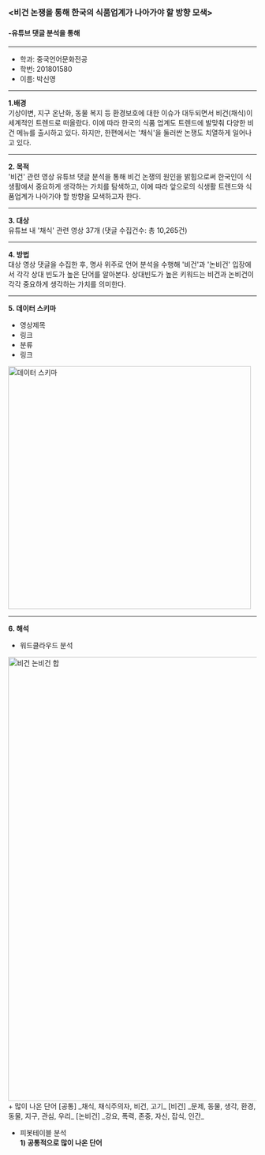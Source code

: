 ### <비건 논쟁을 통해 한국의 식품업계가 나아가야 할 방향 모색>
#### -유튜브 댓글 분석을 통해
---
+ 학과: 중국언어문화전공
+ 학번: 201801580
+ 이름: 박신영
---
**1.배경**  
기상이변, 지구 온난화, 동물 복지 등 환경보호에 대한 이슈가 대두되면서 비건(채식)이 세계적인 트렌드로 떠올랐다. 이에 따라 한국의 식품 업계도 트렌드에 발맞춰 다양한 비건 메뉴를 출시하고 있다. 하지만, 한편에서는 '채식'을 둘러싼 논쟁도 치열하게 일어나고 있다.
***
**2. 목적**  
'비건' 관련 영상 유튜브 댓글 분석을 통해 비건 논쟁의 원인을 밝힘으로써 한국인이 식생활에서 중요하게 생각하는 가치를 탐색하고, 이에 따라 앞으로의 식생활 트렌드와 식품업계가 나아가야 할 방향을 모색하고자 한다.
***
**3. 대상**  
유튜브 내 '채식' 관련 영상 37개 (댓글 수집건수: 총 10,265건)
***
**4. 방법**  
대상 영상 댓글을 수집한 후, 명사 위주로 언어 분석을 수행해 '비건'과 '논비건' 입장에서 각각 상대 빈도가 높은 단어를 알아본다. 상대빈도가 높은 키워드는 비건과 논비건이 각각 중요하게 생각하는 가치를 의미한다.
***
**5. 데이터 스키마**  
+ 영상제목  
+ 링크  
+ 분류  
+ 링크
<img width="492" alt="데이터 스키마" src="https://user-images.githubusercontent.com/74245916/102720413-8a733380-4337-11eb-9ba6-d02fd865d69e.png">  

***
**6. 해석**  
+ 워드클라우드 분석  
<img width="900" alt="비건 논비건 합" src="https://user-images.githubusercontent.com/74245916/102720892-6f55f300-433a-11eb-8749-71823225242b.png">  
  + 많이 나온 단어  
  [공통] _채식, 채식주의자, 비건, 고기_  
  [비건] _문제, 동물, 생각, 환경, 동물, 지구, 관심, 우리_  
  [논비건] _강요, 폭력, 존중, 자신, 잡식, 인간_  
    
+ 피봇테이블 분석  
**1) 공통적으로 많이 나온 단어** 
